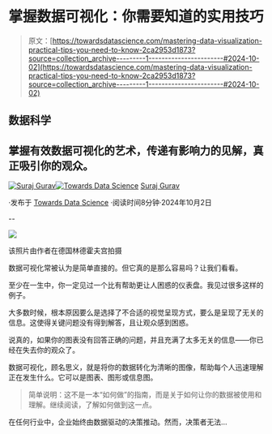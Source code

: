 # 掌握数据可视化：你需要知道的实用技巧

> 原文：[https://towardsdatascience.com/mastering-data-visualization-practical-tips-you-need-to-know-2ca2953d1873?source=collection_archive---------1-----------------------#2024-10-02](https://towardsdatascience.com/mastering-data-visualization-practical-tips-you-need-to-know-2ca2953d1873?source=collection_archive---------1-----------------------#2024-10-02)

## 数据科学

## 掌握有效数据可视化的艺术，传递有影响力的见解，真正吸引你的观众。

[](https://medium.com/@17.rsuraj?source=post_page---byline--2ca2953d1873--------------------------------)[![Suraj Gurav](../Images/f5dca32861f8c1c428e66fbe2174c04b.png)](https://medium.com/@17.rsuraj?source=post_page---byline--2ca2953d1873--------------------------------)[](https://towardsdatascience.com/?source=post_page---byline--2ca2953d1873--------------------------------)[![Towards Data Science](../Images/a6ff2676ffcc0c7aad8aaf1d79379785.png)](https://towardsdatascience.com/?source=post_page---byline--2ca2953d1873--------------------------------) [Suraj Gurav](https://medium.com/@17.rsuraj?source=post_page---byline--2ca2953d1873--------------------------------)

·发布于 [Towards Data Science](https://towardsdatascience.com/?source=post_page---byline--2ca2953d1873--------------------------------) ·阅读时间8分钟·2024年10月2日

--

![](../Images/efa121c50eca8ce95081cc90f58ad00b.png)

该照片由作者在德国林德霍夫宫拍摄

数据可视化常被认为是简单直接的。但它真的是那么容易吗？让我们看看。

至少在一生中，你一定见过一个比有帮助更让人困惑的仪表盘。我见过很多这样的例子。

大多数时候，根本原因要么是选择了不合适的视觉呈现方式，要么是呈现了无关的信息。这使得关键问题没有得到解答，且让观众感到困惑。

说真的，如果你的图表没有回答正确的问题，并且充满了太多无关的信息——你已经在失去你的观众了。

数据可视化，顾名思义，就是将你的数据转化为清晰的图像，帮助每个人迅速理解正在发生什么。它可以是图表、图形或信息图。

> 简单说明：这不是一本“如何做”的指南，而是关于如何让你的数据被使用和理解。继续阅读，了解如何做到这一点。

在任何行业中，企业始终由数据驱动的决策推动。然而，决策者无法…
